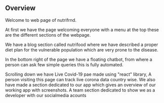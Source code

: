 ## Overview

Welcome to web page of nutrifrnd.

At first we have the page welcoming everyone with a menu at the top these are the different sections of the webpage.

We have a blog section called nutrifood where we have described a proper diet plan for the vulnerable population which are very prone to the disease.

In the bottom right of the page we have a floating chatbot, from where a person can ask few simple queries this is fully automated.

Scrolling down we have Live Covid-19 pae made using "react" library, A person visiting this page can track live corona data country wise.
We also have made a section dedicated to our app which gives an overview of our working app with screenshots.
A team section dedicated to show we as a developer with our socialmedia acounts   
